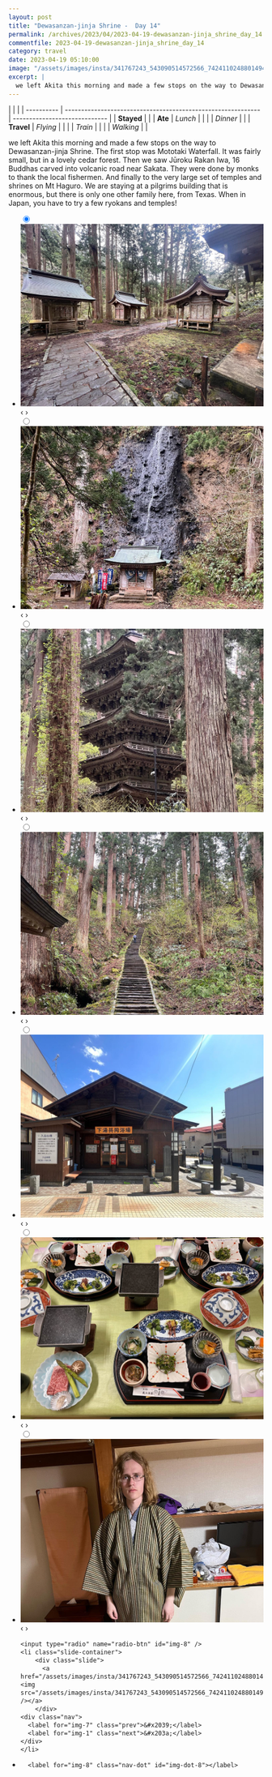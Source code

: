 ```yaml
---
layout: post
title: "Dewasanzan-jinja Shrine -  Day 14"
permalink: /archives/2023/04/2023-04-19-dewasanzan-jinja_shrine_day_14.html
commentfile: 2023-04-19-dewasanzan-jinja_shrine_day_14
category: travel
date: 2023-04-19 05:10:00
image: "/assets/images/insta/341767243_543090514572566_7424110248801494009_n_17977385462002994.jpg"
excerpt: |
  we left Akita this morning and made a few stops on the way to Dewasanzan-jinja Shrine. The first stop was Mototaki Waterfall. It was fairly small, but in a lovely cedar forest. Then we saw Jūroku Rakan Iwa, 16 Buddhas carved into volcanic road near Sakata. They were done by monks to thank the local fishermen. And finally to the very large set of temples and shrines on Mt Haguro. We are staying at a pilgrims building that is enormous, but there is only one other family here, from Texas. When in Japan, you have to try a few ryokans and temples!
---
```


|            |                                                              |
| ---------- | ------------------------------------------------------------ | ----------------------------- |
| **Stayed** |  |
| **Ate**    | _Lunch_                                                      |          |
|            | _Dinner_                                                     |          |
| **Travel** | _Flying_                                                     |          |
|            | _Train_                                                      |          |
|            | _Walking_                                                    |          |


we left Akita this morning and made a few stops on the way to Dewasanzan-jinja Shrine. The first stop was Mototaki Waterfall. It was fairly small, but in a lovely cedar forest. Then we saw Jūroku Rakan Iwa, 16 Buddhas carved into volcanic road near Sakata. They were done by monks to thank the local fishermen. And finally to the very large set of temples and shrines on Mt Haguro. We are staying at a pilgrims building that is enormous, but there is only one other family here, from Texas. When in Japan, you have to try a few ryokans and temples!


<ul class="slides">
    <input type="radio" name="radio-btn" id="img-1" checked="checked" />
    <li class="slide-container">
        <div class="slide">
          <a href="/assets/images/insta/341912858_1271742083723956_8065201372995100709_n_17896228346792633.jpg"><img src="/assets/images/insta/341912858_1271742083723956_8065201372995100709_n_17896228346792633.jpg" /></a>
        </div>
    <div class="nav">
      <label for="img-8" class="prev">&#x2039;</label>
      <label for="img-2" class="next">&#x203a;</label>
    </div>
    </li>
        <input type="radio" name="radio-btn" id="img-2"  />
    <li class="slide-container">
        <div class="slide">
          <a href="/assets/images/insta/341592847_937457464111867_6171167682529869668_n_17978769481986370.jpg"><img src="/assets/images/insta/341592847_937457464111867_6171167682529869668_n_17978769481986370.jpg" /></a>
        </div>
    <div class="nav">
      <label for="img-1" class="prev">&#x2039;</label>
      <label for="img-3" class="next">&#x203a;</label>
    </div>
    </li>
        <input type="radio" name="radio-btn" id="img-3"  />
    <li class="slide-container">
        <div class="slide">
          <a href="/assets/images/insta/341962508_161504166852504_5542727158909142431_n_17984945591001453.jpg"><img src="/assets/images/insta/341962508_161504166852504_5542727158909142431_n_17984945591001453.jpg" /></a>
        </div>
    <div class="nav">
      <label for="img-2" class="prev">&#x2039;</label>
      <label for="img-4" class="next">&#x203a;</label>
    </div>
    </li>
        <input type="radio" name="radio-btn" id="img-4"  />
    <li class="slide-container">
        <div class="slide">
          <a href="/assets/images/insta/341914019_164802392856833_3440924691620789035_n_17951602289428364.jpg"><img src="/assets/images/insta/341914019_164802392856833_3440924691620789035_n_17951602289428364.jpg" /></a>
        </div>
    <div class="nav">
      <label for="img-3" class="prev">&#x2039;</label>
      <label for="img-5" class="next">&#x203a;</label>
    </div>
    </li>
        <input type="radio" name="radio-btn" id="img-5"  />
    <li class="slide-container">
        <div class="slide">
          <a href="/assets/images/insta/341598563_977343636784529_3494702999292354232_n_18002294446748502.jpg"><img src="/assets/images/insta/341598563_977343636784529_3494702999292354232_n_18002294446748502.jpg" /></a>
        </div>
    <div class="nav">
      <label for="img-4" class="prev">&#x2039;</label>
      <label for="img-6" class="next">&#x203a;</label>
    </div>
    </li>
        <input type="radio" name="radio-btn" id="img-6"  />
    <li class="slide-container">
        <div class="slide">
          <a href="/assets/images/insta/341904080_1096076795129360_3364577830854324704_n_18057175183402296.jpg"><img src="/assets/images/insta/341904080_1096076795129360_3364577830854324704_n_18057175183402296.jpg" /></a>
        </div>
    <div class="nav">
      <label for="img-5" class="prev">&#x2039;</label>
      <label for="img-7" class="next">&#x203a;</label>
    </div>
    </li>
        <input type="radio" name="radio-btn" id="img-7"  />
    <li class="slide-container">
        <div class="slide">
          <a href="/assets/images/insta/341751197_226194866687807_4891541438537011049_n_17999469013656381.jpg"><img src="/assets/images/insta/341751197_226194866687807_4891541438537011049_n_17999469013656381.jpg" /></a>
        </div>
    <div class="nav">
      <label for="img-6" class="prev">&#x2039;</label>
      <label for="img-8" class="next">&#x203a;</label>
    </div>
    </li>
    
    <input type="radio" name="radio-btn" id="img-8" />
    <li class="slide-container">
        <div class="slide">
          <a href="/assets/images/insta/341767243_543090514572566_7424110248801494009_n_17977385462002994.jpg"><img src="/assets/images/insta/341767243_543090514572566_7424110248801494009_n_17977385462002994.jpg" /></a>
        </div>
    <div class="nav">
      <label for="img-7" class="prev">&#x2039;</label>
      <label for="img-1" class="next">&#x203a;</label>
    </div>
    </li>
			
<li class="nav-dots">
      <label for="img-1" class="nav-dot" id="img-dot-1"></label>
      <label for="img-2" class="nav-dot" id="img-dot-2"></label>
      <label for="img-3" class="nav-dot" id="img-dot-3"></label>
      <label for="img-4" class="nav-dot" id="img-dot-4"></label>
      <label for="img-5" class="nav-dot" id="img-dot-5"></label>
      <label for="img-6" class="nav-dot" id="img-dot-6"></label>
      <label for="img-7" class="nav-dot" id="img-dot-7"></label>

      <label for="img-8" class="nav-dot" id="img-dot-8"></label>

</li>
</ul>        
             

		